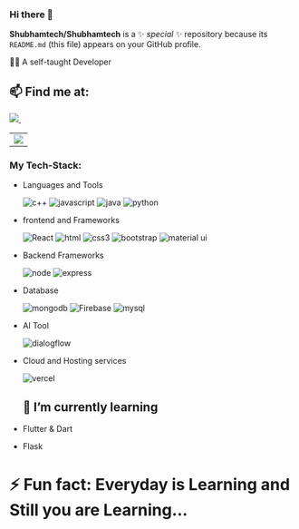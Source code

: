 ### Hi there 👋


**Shubhamtech/Shubhamtech** is a ✨ _special_ ✨ repository because its `README.md` (this file) appears on your GitHub profile.


🐱‍👤  A self-taught Developer
## 📫 Find me at:

<table>
  <tr>
    <a href="https://www.linkedin.com/in/shubham-kumar-0927271bb/">
    <img src="https://img.shields.io/badge/linkedin-%230077B5.svg?&style=for-the-badge&logo=linkedin&logoColor=white" />
  </a>&nbsp;&nbsp;
   <td><ahref="mailto:sunnykumarcoder123@gmail.com"><img src="https://img.shields.io/badge/Gmail-D14836?style=for-the-badge&logo=gmail&logoColor=white"></a></td>
</table>


### My Tech-Stack:
* Languages and Tools
  
  ![c++](https://img.shields.io/badge/C%2B%2B-00599C?style=for-the-badge&logo=c%2B%2B&logoColor=white)
  ![javascript](https://img.shields.io/badge/JavaScript-F7DF1E?style=for-the-badge&logo=javascript&logoColor=black)
  ![java](https://img.shields.io/badge/Java-ED8B00?style=for-the-badge&logo=openjdk&logoColor=white)
  ![python](https://img.shields.io/badge/Python-14354C?style=for-the-badge&logo=python&logoColor=white)
  

* frontend and Frameworks

  ![React](https://img.shields.io/badge/React-20232A?style=for-the-badge&logo=react&logoColor=61DAFB)
  ![html](https://img.shields.io/badge/HTML5-E34F26?style=for-the-badge&logo=html5&logoColor=white)
  ![css3](https://img.shields.io/badge/CSS3-1572B6?style=for-the-badge&logo=css3&logoColor=white)
  ![bootstrap](https://img.shields.io/badge/Bootstrap-563D7C?style=for-the-badge&logo=bootstrap&logoColor=white)
  ![material ui](https://img.shields.io/badge/Material--UI-0081CB?style=for-the-badge&logo=material-ui&logoColor=white)


* Backend Frameworks

  ![node](https://img.shields.io/badge/Node.js-43853D?style=for-the-badge&logo=node.js&logoColor=white)
  ![express](https://img.shields.io/badge/Express.js-404D59?style=for-the-badge)
  


* Database

  ![mongodb](https://img.shields.io/badge/MongoDB-4EA94B?style=for-the-badge&logo=mongodb&logoColor=white)
  ![Firebase](https://img.shields.io/badge/Firebase-039BE5?style=for-the-badge&logo=Firebase&logoColor=white)
  ![mysql](https://img.shields.io/badge/MySQL-00000F?style=for-the-badge&logo=mysql&logoColor=white)
  
* AI Tool

  ![dialogflow](https://img.shields.io/badge/dialogflow-FF9800?style=for-the-badge&logo=dialogflow&logoColor=white)
  
* Cloud and Hosting services

  ![vercel](https://img.shields.io/badge/Vercel-000000?style=for-the-badge&logo=vercel&logoColor=white)
  
  ## 🌱 I’m currently learning

* Flutter & Dart
* Flask


# ⚡ Fun fact: Everyday is Learning and Still you are Learning...

